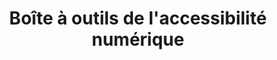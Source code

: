 ---
description: "Se sensibiliser aux principes de l’accessibilité et veiller à ce qu’ils soient reflétés dans vos produits et services numériques."
link: "https://a11y.canada.ca/fr/"
title: "Boîte à outils de l'accessibilité numérique"
weight: 0
---